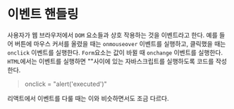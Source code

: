 # 이벤트 핸들링

사용자가 웹 브라우저에서 `DOM` 요소들과 상호 작용하는 것을 이벤트라고 한다.
예를 들어 버튼에 마우스 커서를 올렸을 때는 `onmouseover` 이벤트를 실행하고, 클릭했을 때는 `onclick` 이벤트를 실행한다.
`Form`요소는 값이 바뀔 때  `onchange` 이벤트를 실행한다. 
`HTML`에서는 이벤트를 실행하면 ""사이에 있는 자바스크립트를 실행하도록 코드를 작성한다.  

> onclick = "alert('executed')"

리액트에서 이벤트를 다룰 때는 이와 비슷하면서도 조금 다르다.
